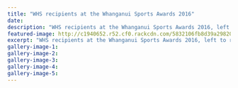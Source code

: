 ```yaml
---
title: "WHS recipients at the Whanganui Sports Awards 2016"
date: 
description: "WHS recipients at the Whanganui Sports Awards 2016, left to right, Sean Brown, Coach of the Year; Ruhia Tamati and Mitchell Millar accepting the award for Junior Team of the Year 2016..."
featured-image: http://c1940652.r52.cf0.rackcdn.com/5832106fb8d39a2982000070/WHS-recipients-of-WU-Sports-awards-2016.jpg
excerpt: "WHS recipients at the Whanganui Sports Awards 2016, left to right, Sean Brown, Coach of the Year; Ruhia Tamati and Mitchell Millar accepting the award for Junior Team of the Year 2016."
gallery-image-1: 
gallery-image-2: 
gallery-image-3: 
gallery-image-4: 
gallery-image-5: 
---
```

